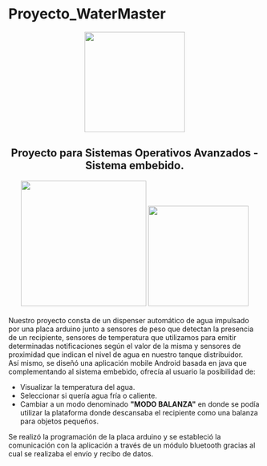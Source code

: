 # Proyecto_WaterMaster
<div align=center>
  <img src="https://lh3.googleusercontent.com/proxy/r56q0EwMjJ5voK3Bfoby6JeabSjYEbq3dGUqliiStLaeC2RvW6xLGNkfHupwPNrpNxYy4rBKBe5qGufJ-gt9dD6tBQhnsiXtpsOiYzyiXzk08235kWo"   width=200>
  </div>

<h2 align=center>Proyecto para Sistemas Operativos Avanzados - Sistema embebido.</h2>

<div align=center>
<img src="https://www.kindpng.com/picc/m/14-147331_clip-art-arduino-icon-arduino-logo-hd-png.png" width=250>
 <img src="https://logodownload.org/wp-content/uploads/2015/05/android-logo-9-1.png" width=200>
</div>

<br>
Nuestro proyecto consta de un dispenser automático de agua impulsado por una placa arduino junto a sensores de peso que detectan la presencia de un recipiente, sensores de temperatura que utilizamos para emitir determinadas notificaciones según el valor de la misma y sensores de proximidad que indican el nivel de agua en nuestro tanque distribuidor.<br>
Así mismo, se diseñó una aplicación mobile Android basada en java que complementando al sistema embebido, ofrecía al usuario la posibilidad de:


 - Visualizar la temperatura del agua. 
 - Seleccionar si quería agua fría o caliente.
 - Cambiar a un modo denominado **"MODO BALANZA"** en donde se podía utilizar la plataforma donde descansaba el recipiente como una balanza para objetos pequeños.

Se realizó la programación de la placa arduino y se estableció la comunicación con la aplicación a través de un módulo bluetooth gracias al cual se realizaba el envío y recibo de datos.
